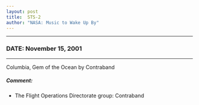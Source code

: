 ```yaml
---
layout: post
title:  STS-2
author: "NASA: Music to Wake Up By"
---
```


----
### DATE: November 15, 2001
----
Columbia, Gem of the Ocean by Contraband

##### Comment:
* The Flight Operations Directorate group: Contraband
